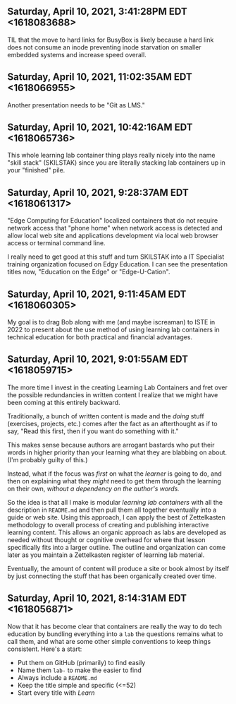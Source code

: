 ## Saturday, April 10, 2021, 3:41:28PM EDT <1618083688>

TIL that the move to hard links for BusyBox is likely because a hard
link does not consume an inode preventing inode starvation on smaller
embedded systems and increase speed overall.

## Saturday, April 10, 2021, 11:02:35AM EDT <1618066955>

Another presentation needs to be "Git as LMS."

## Saturday, April 10, 2021, 10:42:16AM EDT <1618065736>

This whole learning lab container thing plays really nicely into the
name "skill stack" (SKILSTAK) since you are literally stacking lab
containers up in your "finished" pile.

## Saturday, April 10, 2021, 9:28:37AM EDT <1618061317>

"Edge Computing for Education" localized containers that do not require
network access that "phone home" when network access is detected and
allow local web site and applications development via local web browser
access or terminal command line.

I really need to get good at this stuff and turn SKILSTAK into a IT
Specialist training organization focused on Edgy Education. I can see
the presentation titles now, "Education on the Edge" or "Edge-U-Cation".

## Saturday, April 10, 2021, 9:11:45AM EDT <1618060305>

My goal is to drag Bob along with me (and maybe iscreaman) to ISTE in
2022 to present about the use method of using learning lab containers in
technical education for both practical and financial advantages.

## Saturday, April 10, 2021, 9:01:55AM EDT <1618059715>

The more time I invest in the creating Learning Lab Containers and fret
over the possible redundancies in written content I realize that we
might have been coming at this entirely backward. 

Traditionally, a bunch of written content is made and the *doing* stuff
(exercises, projects, etc.) comes after the fact as an afterthought as
if to say, "Read this first, then if you want do something with it." 

This makes sense because authors are arrogant bastards who put their
words in higher priority than your learning what they are blabbing on
about. (I'm probably guilty of this.)

Instead, what if the focus was *first* on what the *learner* is going to
do, and then on explaining what they *might* need to get them through
the learning on their own, *without a dependency on the author's words.*

So the idea is that all I make is modular *learning lab containers*
with all the description in `README.md` and then pull them all together
eventually into a guide or web site. Using this approach, I can apply
the best of Zettelkasten methodology to overall process of creating and
publishing interactive learning content. This allows an organic approach
as labs are developed as needed without thought or cognitive overhead
for where that lesson specifically fits into a larger outline. The
outline and organization can come later as you maintain a Zettelkasten
register of learning lab material.

Eventually, the amount of content will produce a site or book almost by
itself by just connecting the stuff that has been organically created
over time.

## Saturday, April 10, 2021, 8:14:31AM EDT <1618056871>

Now that it has become clear that containers are really the way to do
tech education by bundling everything into a `lab` the questions remains
what to call them, and what are some other simple conventions to keep
things consistent. Here's a start:

* Put them on GitHub (primarily) to find easily
* Name them `lab-` to make the easier to find
* Always include a `README.md`
* Keep the title simple and specific (<=52)
* Start every title with *Learn*

